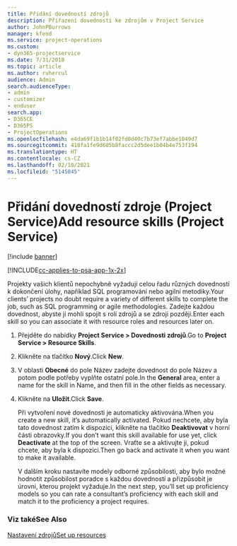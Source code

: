 ```yaml
---
title: Přidání dovedností zdrojů
description: Přiřazení dovedností ke zdrojům v Project Service
author: JohnPBurrows
manager: kfend
ms.service: project-operations
ms.custom:
- dyn365-projectservice
ms.date: 7/31/2018
ms.topic: article
ms.author: ruhercul
audience: Admin
search.audienceType:
- admin
- customizer
- enduser
search.app:
- D365CE
- D365PS
- ProjectOperations
ms.openlocfilehash: e4da69f1b1b14f02fd0d40c7b73ef7abbe1049d7
ms.sourcegitcommit: 418fa1fe9d605b8faccc2d5dee1b04b4e753f194
ms.translationtype: HT
ms.contentlocale: cs-CZ
ms.lasthandoff: 02/10/2021
ms.locfileid: "5145845"
---
```

# <a name="add-resource-skills-project-service"></a><span data-ttu-id="558a7-103">Přidání dovedností zdroje (Project Service)</span><span class="sxs-lookup"><span data-stu-id="558a7-103">Add resource skills (Project Service)</span></span>

[!include [banner](../includes/psa-now-project-operations.md)]

[!INCLUDE[cc-applies-to-psa-app-1x-2x](../includes/cc-applies-to-psa-app-1x-2x.md)]

<span data-ttu-id="558a7-104">Projekty vašich klientů nepochybně vyžadují celou řadu různých dovedností k dokončení úlohy, například SQL programování nebo agilní metodiky.</span><span class="sxs-lookup"><span data-stu-id="558a7-104">Your clients’ projects no doubt require a variety of different skills to complete the job, such as SQL programming or agile methodologies.</span></span> <span data-ttu-id="558a7-105">Zadejte každou dovednost, abyste ji mohli spojit s rolí zdrojů a se zdroji později.</span><span class="sxs-lookup"><span data-stu-id="558a7-105">Enter each skill so you can associate it with resource roles and resources later on.</span></span>  
  
1. <span data-ttu-id="558a7-106">Přejděte do nabídky **Project Service > Dovednosti zdrojů**.</span><span class="sxs-lookup"><span data-stu-id="558a7-106">Go to **Project Service > Resource Skills**.</span></span>  
  
2. <span data-ttu-id="558a7-107">Klikněte na tlačítko **Nový**.</span><span class="sxs-lookup"><span data-stu-id="558a7-107">Click **New**.</span></span>  
  
3. <span data-ttu-id="558a7-108">V oblasti **Obecné** do pole Název zadejte dovednost do pole Název a potom podle potřeby vyplňte ostatní pole.</span><span class="sxs-lookup"><span data-stu-id="558a7-108">In the **General** area, enter a name for the skill in Name, and then fill in the other fields as necessary.</span></span>  
  
4. <span data-ttu-id="558a7-109">Klikněte na **Uložit**.</span><span class="sxs-lookup"><span data-stu-id="558a7-109">Click **Save**.</span></span>  
  
   <span data-ttu-id="558a7-110">Při vytvoření nové dovednosti je automaticky aktivována.</span><span class="sxs-lookup"><span data-stu-id="558a7-110">When you create a new skill, it’s automatically activated.</span></span> <span data-ttu-id="558a7-111">Pokud nechcete, aby byla tato dovednost zatím k dispozici, klikněte na tlačítko **Deaktivovat** v horní části obrazovky.</span><span class="sxs-lookup"><span data-stu-id="558a7-111">If you don’t want this skill available for use yet, click **Deactivate** at the top of the screen.</span></span> <span data-ttu-id="558a7-112">Vraťte se a aktivujte ji, pokud chcete, aby byla k dispozici.</span><span class="sxs-lookup"><span data-stu-id="558a7-112">Then go back and activate it when you want to make it available.</span></span>  
  
   <span data-ttu-id="558a7-113">V dalším kroku nastavíte modely odborné způsobilosti, aby bylo možné hodnotit způsobilost poradce s každou dovedností a přizpůsobit je úrovni, kterou projekt vyžaduje.</span><span class="sxs-lookup"><span data-stu-id="558a7-113">In the next step, you’ll set up proficiency models so you can rate a consultant’s proficiency with each skill and match it to the proficiency a project requires.</span></span>  
  
### <a name="see-also"></a><span data-ttu-id="558a7-114">Viz také</span><span class="sxs-lookup"><span data-stu-id="558a7-114">See Also</span></span>  
 [<span data-ttu-id="558a7-115">Nastavení zdrojů</span><span class="sxs-lookup"><span data-stu-id="558a7-115">Set up resources</span></span>](../psa/set-up-resources.md)
